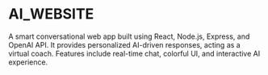 # AI_WEBSITE
A smart conversational web app built using React, Node.js, Express, and OpenAI API. It provides personalized AI-driven responses, acting as a virtual coach. Features include real-time chat, colorful UI, and interactive AI experience.
